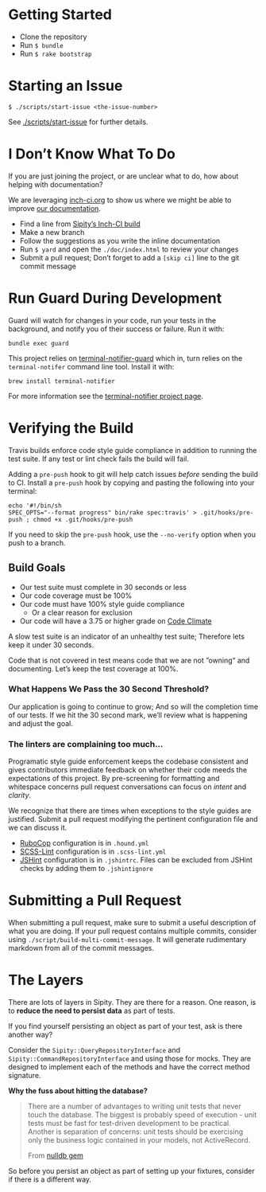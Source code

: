 # Getting Started

* Clone the repository
* Run `$ bundle`
* Run `$ rake bootstrap`

# Starting an Issue

```console
$ ./scripts/start-issue <the-issue-number>
```

See [./scripts/start-issue](https://github.com/ndlib/sipity/blob/master/scripts/start-issue) for further details.

# I Don’t Know What To Do

If you are just joining the project, or are unclear what to do, how about helping with documentation?

We are leveraging [inch-ci.org](http://inch-ci.org) to show us where we might be able to improve [our documentation](http://inch-ci.org/github/ndlib/sipity).

* Find a line from [Sipity’s Inch-CI build](http://inch-ci.org/github/ndlib/sipity)
* Make a new branch
* Follow the suggestions as you write the inline documentation
* Run `$ yard` and open the `./doc/index.html` to review your changes
* Submit a pull request; Don’t forget to add a `[skip ci]` line to the git commit message

# Run Guard During Development

Guard will watch for changes in your code, run your tests in the background, and notify you of their success or failure.
Run it with:
```console
bundle exec guard
```

This project relies on [terminal-notifier-guard](https://rubygems.org/gems/terminal-notifier-guard) which in, turn relies on the `terminal-notifer` command line tool.
Install it with:

```console
brew install terminal-notifier
```
For more information see the [terminal-notifier project page](https://github.com/alloy/terminal-notifier).

# Verifying the Build

Travis builds enforce code style guide compliance in addition to running the test suite.
If any test or lint check fails the build will fail.

Adding a `pre-push` hook to git will help catch issues _before_ sending the build to CI.
Install a `pre-push` hook by copying and pasting the following into your terminal:

```console
echo '#!/bin/sh
SPEC_OPTS="--format progress" bin/rake spec:travis' > .git/hooks/pre-push ; chmod +x .git/hooks/pre-push
```

If you need to skip the `pre-push` hook, use the `--no-verify` option when you push to a branch.

## Build Goals

* Our test suite must complete in 30 seconds or less
* Our code coverage must be 100%
* Our code must have 100% style guide compliance
  - Or a clear reason for exclusion
* Our code will have a 3.75 or higher grade on [Code Climate](https://codeclimate.com/github/ndlib/sipity)

A slow test suite is an indicator of an unhealthy test suite;
Therefore lets keep it under 30 seconds.

Code that is not covered in test means code that we are not ”owning“ and documenting.
Let’s keep the test coverage at 100%.

### What Happens We Pass the 30 Second Threshold?

Our application is going to continue to grow; And so will the completion time of our tests.
If we hit the 30 second mark, we’ll review what is happening and adjust the goal.

### The linters are complaining too much...

Programatic style guide enforcement keeps the codebase consistent and gives contributors immediate feedback on whether their code meeds the expectations of this project.
By pre-screening for formatting and whitespace concerns pull request conversations can focus on _intent_ and _clarity_.

We recognize that there are times when exceptions to the style guides are justified.
Submit a pull request modifying the pertinent configuration file and we can discuss it.
* [RuboCop](https://github.com/bbatsov/rubocop) configuration is in `.hound.yml`
* [SCSS-Lint](https://github.com/causes/scss-lint) configuration is in `.scss-lint.yml`
* [JSHint](https://github.com/jshint/jshint/) configuration is in `.jshintrc`. Files can be excluded from JSHint checks by adding them to `.jshintignore`

# Submitting a Pull Request

When submitting a pull request, make sure to submit a useful description of what you are doing.
If your pull request contains multiple commits, consider using `./script/build-multi-commit-message`.
It will generate rudimentary markdown from all of the commit messages.

# The Layers

There are lots of layers in Sipity.
They are there for a reason.
One reason, is to **reduce the need to persist data** as part of tests.

If you find yourself persisting an object as part of your test, ask is there another way?

Consider the `Sipity::QueryRepositoryInterface` and `Sipity::CommandRepositoryInterface` and using those for mocks.
They are designed to implement each of the methods and have the correct method signature.

**Why the fuss about hitting the database?**

> There are a number of advantages to writing unit tests that never touch the database.
> The biggest is probably speed of execution - unit tests must be fast for test-driven development to be practical.
> Another is separation of concerns: unit tests should be exercising only the business logic contained in your models, not ActiveRecord.
>
> From [nulldb gem](https://github.com/nulldb/nulldb)

So before you persist an object as part of setting up your fixtures, consider if there is a different way.